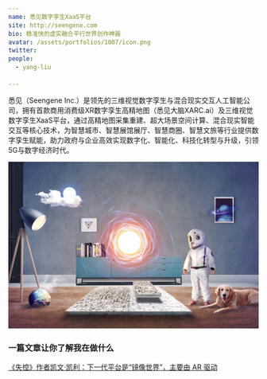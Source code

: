 ```yaml
---
name: 悉见数字孪生XaaS平台
site: http://seengene.com
bio: 稳准快的虚实融合平行世界创作神器
avatar: /assets/portfolios/1007/icon.png
twitter: 
people:
  - yang-liu

---
```

悉见（Seengene Inc.）是领先的三维视觉数字孪生与混合现实交互人工智能公司，拥有首款商用消费级XR数字孪生高精地图（悉见大脑XARC.ai）及三维视觉数字孪生XaaS平台，通过高精地图采集重建、超大场景空间计算、混合现实智能交互等核心技术，为智慧城市、智慧展馆展厅、智慧商圈、智慧文旅等行业提供数字孪生赋能，助力政府与企业高效实现数字化、智能化、科技化转型与升级，引领5G与数字经济时代。

![Gospel](/assets/portfolios/1007/info.png)



### 一篇文章让你了解我在做什么
[《失控》作者凯文·凯利：下一代平台是“镜像世界”，主要由 AR 驱动](https://36kr.com/p/5177793)

